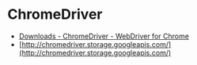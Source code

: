 # ChromeDriver

- [Downloads - ChromeDriver - WebDriver for Chrome](http://chromedriver.chromium.org/downloads)
- [http://chromedriver.storage.googleapis.com/](http://chromedriver.storage.googleapis.com/)
